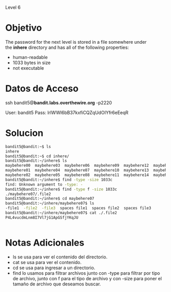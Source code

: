 Level 6
# Objetivo
The password for the next level is stored in a file somewhere under the **inhere** directory and has all of the following properties:

-   human-readable
-   1033 bytes in size
-   not executable
# Datos  de Acceso 
ssh bandit5@**bandit.labs.overthewire.org** -p2220

User: bandit5 Pass: lrIWWI6bB37kxfiCQZqUdOIYfr6eEeqR
# Solucion 

```bash
bandit5@bandit:~$ ls
inhere
bandit5@bandit:~$ cd inhere/
bandit5@bandit:~/inhere$ ls
maybehere00  maybehere03  maybehere06  maybehere09  maybehere12  maybehere15  maybehere18
maybehere01  maybehere04  maybehere07  maybehere10  maybehere13  maybehere16  maybehere19
maybehere02  maybehere05  maybehere08  maybehere11  maybehere14  maybehere17
bandit5@bandit:~/inhere$ find -type -size 1033c
find: Unknown argument to -type: -
bandit5@bandit:~/inhere$ find -type f -size 1033c
./maybehere07/.file2
bandit5@bandit:~/inhere$ cd maybehere07
bandit5@bandit:~/inhere/maybehere07$ ls
-file1  -file2  -file3  spaces file1  spaces file2  spaces file3
bandit5@bandit:~/inhere/maybehere07$ cat ./.file2
P4L4vucdmLnm8I7Vl7jG1ApGSfjYKqJU
                                                                                                                                                                                                                                                                                                                                                                                                                                                                                                                                                                                                                                                                                                                                                                                                                                                                                                                                                                                                                                        bandit5@bandit:~/inhere/maybehere07$
```

# Notas Adicionales
- ls se usa para ver el contenido del directorio.
- cat se usa para ver el contenido.
- cd se usa para ingresar a un directorio.
- find lo usamos para filtrar archivos junto con -type para filtrar por tipo de archivo, junto con f para el tipo de archivo y con -size para poner el tamaño de archivo que deseamos buscar.